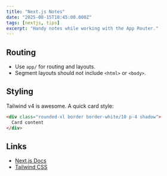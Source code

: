 ```yaml
---
title: "Next.js Notes"
date: "2025-08-15T18:45:00.000Z"
tags: [nextjs, tips]
excerpt: "Handy notes while working with the App Router."
---
```


## Routing

- Use `app/` for routing and layouts.
- Segment layouts should not include `<html>` or `<body>`.

## Styling

Tailwind v4 is awesome. A quick card style:

```html
<div class="rounded-xl border border-white/10 p-4 shadow">
  Card content
</div>
```

## Links

- [Next.js Docs](https://nextjs.org/docs)
- [Tailwind CSS](https://tailwindcss.com)
